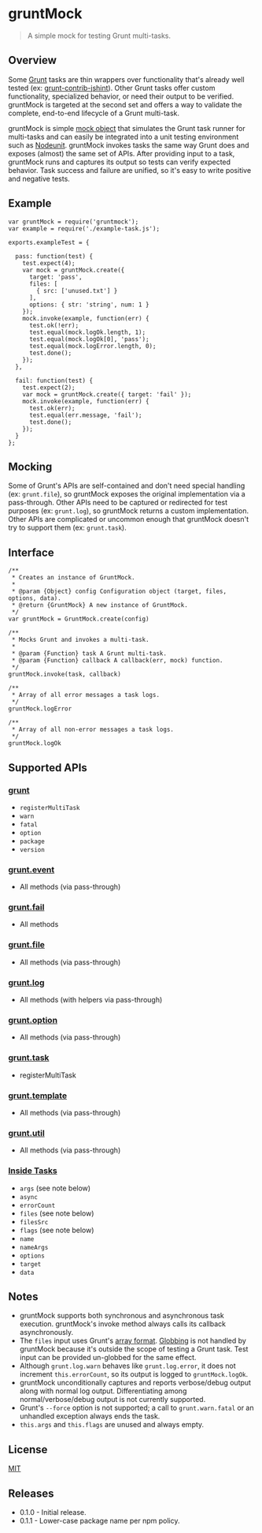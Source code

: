 # gruntMock

> A simple mock for testing Grunt multi-tasks.

## Overview

Some [Grunt](http://gruntjs.com/) tasks are thin wrappers over functionality that's already well tested (ex: [grunt-contrib-jshint](https://www.npmjs.org/package/grunt-contrib-jshint)). Other Grunt tasks offer custom functionality, specialized behavior, or need their output to be verified. gruntMock is targeted at the second set and offers a way to validate the complete, end-to-end lifecycle of a Grunt multi-task.

gruntMock is simple [mock object](http://en.wikipedia.org/wiki/Mock_object) that simulates the Grunt task runner for multi-tasks and can easily be integrated into a unit testing environment such as [Nodeunit](https://www.npmjs.org/package/nodeunit). gruntMock invokes tasks the same way Grunt does and exposes (almost) the same set of APIs. After providing input to a task, gruntMock runs and captures its output so tests can verify expected behavior. Task success and failure are unified, so it's easy to write positive and negative tests.

## Example

```
var gruntMock = require('gruntmock');
var example = require('./example-task.js');

exports.exampleTest = {

  pass: function(test) {
    test.expect(4);
    var mock = gruntMock.create({
      target: 'pass',
      files: [
        { src: ['unused.txt'] }
      ],
      options: { str: 'string', num: 1 }
    });
    mock.invoke(example, function(err) {
      test.ok(!err);
      test.equal(mock.logOk.length, 1);
      test.equal(mock.logOk[0], 'pass');
      test.equal(mock.logError.length, 0);
      test.done();
    });
  },

  fail: function(test) {
    test.expect(2);
    var mock = gruntMock.create({ target: 'fail' });
    mock.invoke(example, function(err) {
      test.ok(err);
      test.equal(err.message, 'fail');
      test.done();
    });
  }
};
```

## Mocking

Some of Grunt's APIs are self-contained and don't need special handling (ex: `grunt.file`), so gruntMock exposes the original implementation via a pass-through. Other APIs need to be captured or redirected for test purposes (ex: `grunt.log`), so gruntMock returns a custom implementation. Other APIs are complicated or uncommon enough that gruntMock doesn't try to support them (ex: `grunt.task`).

## Interface

```
/**
 * Creates an instance of GruntMock.
 *
 * @param {Object} config Configuration object (target, files, options, data).
 * @return {GruntMock} A new instance of GruntMock.
 */
var gruntMock = GruntMock.create(config)

/**
 * Mocks Grunt and invokes a multi-task.
 *
 * @param {Function} task A Grunt multi-task.
 * @param {Function} callback A callback(err, mock) function.
 */
gruntMock.invoke(task, callback)

/**
 * Array of all error messages a task logs.
 */
gruntMock.logError

/**
 * Array of all non-error messages a task logs.
 */
gruntMock.logOk
```

## Supported APIs

### [grunt](http://gruntjs.com/api/grunt)
* `registerMultiTask`
* `warn`
* `fatal`
* `option`
* `package`
* `version`

### [grunt.event](http://gruntjs.com/api/grunt.event)

* All methods (via pass-through)

### [grunt.fail](http://gruntjs.com/api/grunt.fail)

* All methods

### [grunt.file](http://gruntjs.com/api/grunt.file)

* All methods (via pass-through)

### [grunt.log](http://gruntjs.com/api/grunt.log)

* All methods (with helpers via pass-through)

### [grunt.option](http://gruntjs.com/api/grunt.option)

* All methods (via pass-through)

### [grunt.task](http://gruntjs.com/api/grunt.task)

* registerMultiTask

### [grunt.template](http://gruntjs.com/api/grunt.template)

* All methods (via pass-through)

### [grunt.util](http://gruntjs.com/api/grunt.util)

* All methods (via pass-through)

### [Inside Tasks](http://gruntjs.com/api/inside-tasks)

* `args` (see note below)
* `async`
* `errorCount`
* `files` (see note below)
* `filesSrc`
* `flags` (see note below)
* `name`
* `nameArgs`
* `options`
* `target`
* `data`

## Notes

* gruntMock supports both synchronous and asynchronous task execution. gruntMock's invoke method always calls its callback asynchronously.
* The `files` input uses Grunt's [array format](http://gruntjs.com/configuring-tasks#files-array-format). [Globbing](http://gruntjs.com/configuring-tasks#globbing-patterns) is not handled by gruntMock because it's outside the scope of testing a Grunt task. Test input can be provided un-globbed for the same effect.
* Although `grunt.log.warn` behaves like `grunt.log.error`, it does not increment `this.errorCount`, so its output is logged to `gruntMock.logOk`.
* gruntMock unconditionally captures and reports verbose/debug output along with normal log output. Differentiating among normal/verbose/debug output is not currently supported.
* Grunt's `--force` option is not supported; a call to `grunt.warn.fatal` or an unhandled exception always ends the task.
* `this.args` and `this.flags` are unused and always empty.

## License

[MIT](LICENSE)

## Releases

* 0.1.0 - Initial release.
* 0.1.1 - Lower-case package name per npm policy.
